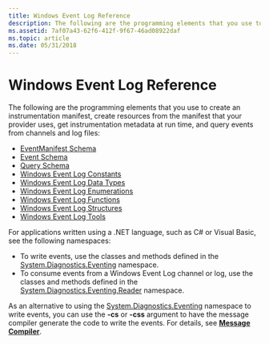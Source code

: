 ```yaml
---
title: Windows Event Log Reference
description: The following are the programming elements that you use to create an instrumentation manifest, create resources from the manifest that your provider uses, get instrumentation metadata at run time, and query events from channels and log files
ms.assetid: 7af07a43-62f6-412f-9f67-46ad08922daf
ms.topic: article
ms.date: 05/31/2018
---
```


# Windows Event Log Reference

The following are the programming elements that you use to create an instrumentation manifest, create resources from the manifest that your provider uses, get instrumentation metadata at run time, and query events from channels and log files:

-   [EventManifest Schema](eventmanifestschema-schema.md)
-   [Event Schema](eventschema-schema.md)
-   [Query Schema](queryschema-schema.md)
-   [Windows Event Log Constants](windows-event-log-constants.md)
-   [Windows Event Log Data Types](windows-event-log-data-types.md)
-   [Windows Event Log Enumerations](windows-event-log-enumerations.md)
-   [Windows Event Log Functions](windows-event-log-functions.md)
-   [Windows Event Log Structures](windows-event-log-structures.md)
-   [Windows Event Log Tools](windows-event-log-tools.md)

For applications written using a .NET language, such as C# or Visual Basic, see the following namespaces:

-   To write events, use the classes and methods defined in the [System.Diagnostics.Eventing](/dotnet/api/system.diagnostics.eventing?view=netframework-4.8) namespace.
-   To consume events from a Windows Event Log channel or log, use the classes and methods defined in the [System.Diagnostics.Eventing.Reader](/dotnet/api/system.diagnostics.eventing.reader?view=dotnet-plat-ext-3.1&preserve-view=true) namespace.

As an alternative to using the [System.Diagnostics.Eventing](/dotnet/api/system.diagnostics.eventing?view=netframework-4.8) namespace to write events, you can use the **-cs** or **-css** argument to have the message compiler generate the code to write the events. For details, see [**Message Compiler**](message-compiler--mc-exe-.md).
